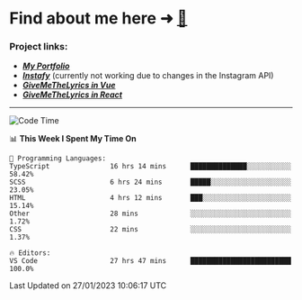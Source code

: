 # Find about me here ➜ [🧑](https://pauabella.dev)

### Project links:
- ***[My Portfolio](https://pauabella.dev)***
- ***[Instafy](https://instafy.me)*** (currently not working due to changes in the Instagram API)
- ***[GiveMeTheLyrics in Vue](https://lyrics.pauabella.dev)***
- ***[GiveMeTheLyrics in React](https://pauabella.dev/GiveMeTheLyrics)***

---
<!--START_SECTION:waka-->
![Code Time](http://img.shields.io/badge/Code%20Time-1%2C830%20hrs%2010%20mins-blue)

📊 **This Week I Spent My Time On** 

```text
💬 Programming Languages: 
TypeScript               16 hrs 14 mins      ██████████████░░░░░░░░░░░   58.42% 
SCSS                     6 hrs 24 mins       █████░░░░░░░░░░░░░░░░░░░░   23.05% 
HTML                     4 hrs 12 mins       ███░░░░░░░░░░░░░░░░░░░░░░   15.14% 
Other                    28 mins             ░░░░░░░░░░░░░░░░░░░░░░░░░   1.72% 
CSS                      22 mins             ░░░░░░░░░░░░░░░░░░░░░░░░░   1.37%

🔥 Editors: 
VS Code                  27 hrs 47 mins      █████████████████████████   100.0%

```


 Last Updated on 27/01/2023 10:06:17 UTC
<!--END_SECTION:waka-->

